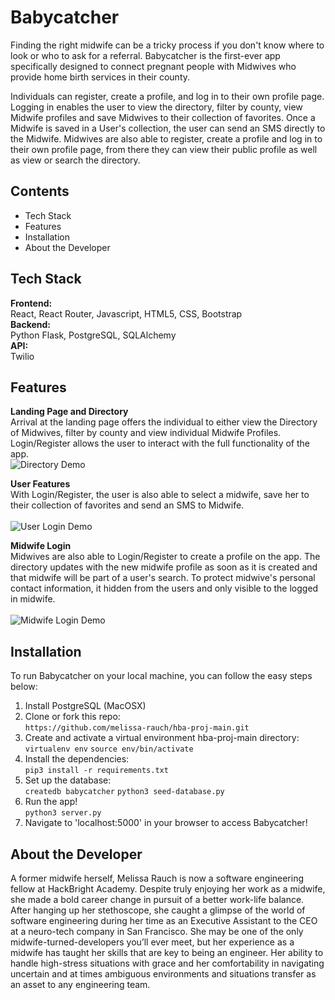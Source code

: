 # Babycatcher
Finding the right midwife can be a tricky process if you don't know where to look or who to ask for a referral.  Babycatcher is the first-ever app specifically designed to connect pregnant people with Midwives who provide home birth services in their county. 

Individuals can register, create a profile, and log in to their own profile page.  Logging in enables the user to view the directory, filter by county, view Midwife profiles and save Midwives to their collection of favorites.  Once a Midwife is saved in a User's collection, the user can send an SMS directly to the Midwife.  Midwives are also able to register, create a profile and log in to their own profile page, from there they can view their public profile as well as view or search the directory.

## Contents
- Tech Stack
- Features
- Installation
- About the Developer

## Tech Stack
**Frontend:** <br />
React, React Router, Javascript, HTML5, CSS, Bootstrap <br />
**Backend:** <br />
Python Flask, PostgreSQL, SQLAlchemy <br />
**API:** <br />
Twilio <br />

## Features
**Landing Page and Directory** <br />
Arrival at the landing page offers the individual to either view the Directory of Midwives, filter by county and view individual Midwife Profiles.  Login/Register allows the user to interact with the full functionality of the app.
<br  />
![Directory Demo](/static/gifs/Directory.gif)
<br  />

**User Features** <br />
With Login/Register, the user is also able to select a midwife, save her to their collection of favorites and send an SMS to Midwife. <br />
<br  />
![User Login Demo](/static/gifs/UserLogin.gif)
<br  />

**Midwife Login** <br />
Midwives are also able to Login/Register to create a profile on the app.  The directory updates with the new midwife profile as soon as it is created and that midwife will be part of a user's search.  To protect midwive's personal contact information, it hidden from the users and only visible to the logged in midwife.  <br />
<br  />
![Midwife Login Demo](/static/gifs/MidwifeLogin.gif)

## Installation
To run Babycatcher on your local machine, you can follow the easy steps below:<br  />
1. Install PostgreSQL (MacOSX)
2. Clone or fork this repo: <br  />
`https://github.com/melissa-rauch/hba-proj-main.git`
3. Create and activate a virtual environment hba-proj-main directory: <br  />
`virtualenv env`
`source env/bin/activate`
4. Install the dependencies:<br  />
`pip3 install -r requirements.txt`
5. Set up the database:<br  />
`createdb babycatcher`
`python3 seed-database.py`
6. Run the app!<br  />
`python3 server.py`
7. Navigate to 'localhost:5000' in your browser to access Babycatcher!<br  />


## About the Developer
A former midwife herself, Melissa Rauch is now a software engineering fellow at HackBright Academy.  Despite truly enjoying her work as a midwife, she made a bold career change in pursuit of a better work-life balance. After hanging up her stethoscope, she caught a glimpse of the world of software engineering during her time as an Executive Assistant to the CEO at a neuro-tech company in San Francisco.  She may be one of the only midwife-turned-developers you’ll ever meet, but her experience as a midwife has taught her skills that are key to being an engineer.  Her ability to handle high-stress situations with grace and her comfortability in navigating uncertain and at times ambiguous environments and situations transfer as an asset to any engineering team.
